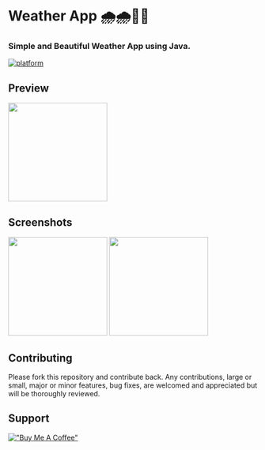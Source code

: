 
# Weather App 🌧️🌧️💙💙
### Simple and Beautiful Weather App using Java.

[![platform](https://img.shields.io/badge/platform-Android-brightgreen.svg?style=flat)](https://www.android.com)


## Preview
<img src="https://github.com/dev-aniketj/Weather-App/blob/master/SS/gif1.gif" width="200"/>

## Screenshots
<p float="left">
	<img src="https://github.com/dev-aniketj/Weather-App/blob/master/SS/image1.jpg" width="200"/>
	<img src="https://github.com/dev-aniketj/Weather-App/blob/master/SS/image2.jpg" width="200"/>
</p>

## Contributing

Please fork this repository and contribute back. Any contributions, large or small, major or minor features, bug fixes, are welcomed and appreciated but will be thoroughly reviewed.

## Support

[!["Buy Me A Coffee"](https://www.buymeacoffee.com/assets/img/custom_images/orange_img.png)](https://www.buymeacoffee.com/aniketjain)
